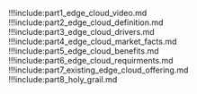 !!!include:part1_edge_cloud_video.md
!!!include:part2_edge_cloud_definition.md
!!!include:part3_edge_cloud_drivers.md
!!!include:part4_edge_cloud_market_facts.md
!!!include:part5_edge_cloud_benefits.md
!!!include:part6_edge_cloud_requirments.md
!!!include:part7_existing_edge_cloud_offering.md
!!!include:part8_holy_grail.md